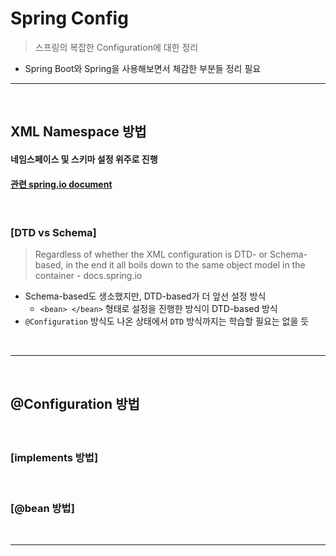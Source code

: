 # Spring Config
> 스프링의 복잡한 Configuration에 대한 정리
* Spring Boot와 Spring을 사용해보면서 체감한 부분들 정리 필요

<hr>
<br>

## XML Namespace 방법
#### 네임스페이스 및 스키마 설정 위주로 진행
#### [관련 spring.io document](https://docs.spring.io/spring-framework/docs/4.2.x/spring-framework-reference/html/xsd-configuration.html)

<br> 

### [DTD vs Schema]
> Regardless of whether the XML configuration is DTD- or Schema-based, in the end it all boils down to the same object model in the container - docs.spring.io
* Schema-based도 생소했지만, DTD-based가 더 앞선 설정 방식
  * `<bean> </bean>` 형태로 설정을 진행한 방식이 DTD-based 방식
* `@Configuration` 방식도 나온 상태에서 `DTD` 방식까지는 학습할 필요는 없을 듯

<br>
<hr>
<br>

## @Configuration 방법
#### 

<br>

### [implements 방법]

<br>

### [@bean 방법]

<br>
<hr>
<br>
